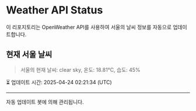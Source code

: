 
# Weather API Status

이 리포지토리는 OpenWeather API를 사용하여 서울의 날씨 정보를 자동으로 업데이트합니다.

## 현재 서울 날씨
> 서울의 현재 날씨: clear sky, 온도: 18.81°C, 습도: 45%

⏳ 업데이트 시간: 2025-04-24 02:21:34 (UTC)

---
자동 업데이트 봇에 의해 관리됩니다.
